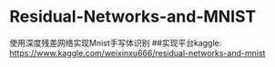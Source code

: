 # Residual-Networks-and-MNIST
使用深度残差网络实现Mnist手写体识别
##实现平台kaggle:
https://www.kaggle.com/weixinxu666/residual-networks-and-mnist
